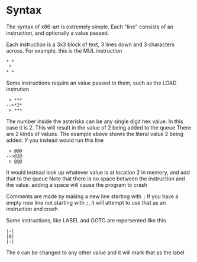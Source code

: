 # Syntax

The syntax of x86-art is extremely simple. Each "line" consists of an instruction, and optionally a value passed.

Each instruction is a 3x3 block of text, 3 lines down and 3 characters across. For example, this is the MUL instruction
```
* *
 * 
* *
```
Some instructions require an value passed to them, such as the LOAD instrution
```
 > ***
-->*2*
 > ***
```
The number inside the asterisks can be any single digit hex value. In this case it is 2. This will result in the value of 2 being added to the queue
There are 2 kinds of values. The example above shows the literal value 2 being added. If you instead would run this line
```
 > @@@
-->@2@
 > @@@
```
It would instead look up whatever value is at location 2 in memory, and add that to the queue
Note that there is no space between the instruction and the value. adding a space will cause the program to crash

Comments are made by making a new line starting with `;`
If you have a empty new line not starting with `;`, it will attempt to use that as an instruction and crash

Some instructions, like LABEL and GOTO are repersented like this
```
|-|
|0|
|-|
```
The `0` can be changed to any other value and it will mark that as the label